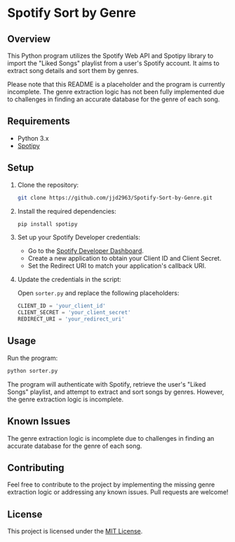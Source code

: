 # Spotify Sort by Genre

## Overview

This Python program utilizes the Spotify Web API and Spotipy library to import the "Liked Songs" playlist from a user's Spotify account. It aims to extract song details and sort them by genres.

Please note that this README is a placeholder and the program is currently incomplete. The genre extraction logic has not been fully implemented due to challenges in finding an accurate database for the genre of each song.

## Requirements

- Python 3.x
- [Spotipy](https://spotipy.readthedocs.io/en/2.19.0/)

## Setup

1. Clone the repository:

   ```bash
   git clone https://github.com/jjd2963/Spotify-Sort-by-Genre.git
   ```

2. Install the required dependencies:

   ```bash
   pip install spotipy
   ```

3. Set up your Spotify Developer credentials:

   - Go to the [Spotify Developer Dashboard](https://developer.spotify.com/dashboard/).
   - Create a new application to obtain your Client ID and Client Secret.
   - Set the Redirect URI to match your application's callback URI.

4. Update the credentials in the script:

   Open `sorter.py` and replace the following placeholders:

   ```python
   CLIENT_ID = 'your_client_id'
   CLIENT_SECRET = 'your_client_secret'
   REDIRECT_URI = 'your_redirect_uri'
   ```

## Usage

Run the program:

```bash
python sorter.py
```

The program will authenticate with Spotify, retrieve the user's "Liked Songs" playlist, and attempt to extract and sort songs by genres. However, the genre extraction logic is incomplete.

## Known Issues

The genre extraction logic is incomplete due to challenges in finding an accurate database for the genre of each song.

## Contributing

Feel free to contribute to the project by implementing the missing genre extraction logic or addressing any known issues. Pull requests are welcome!

## License

This project is licensed under the [MIT License](LICENSE).
